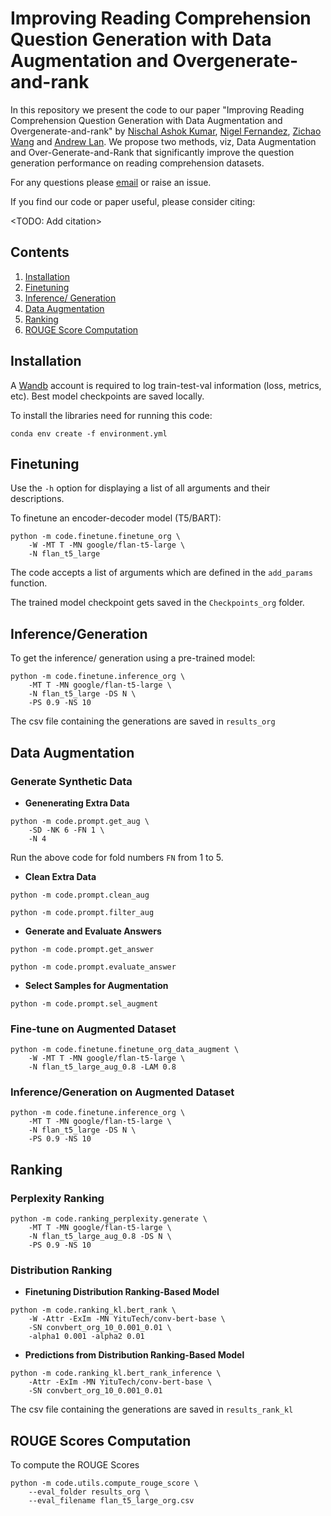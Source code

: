 # Improving Reading Comprehension Question Generation with Data Augmentation and Overgenerate-and-rank

In this repository we present the code to our paper "Improving Reading Comprehension Question Generation with Data Augmentation and Overgenerate-and-rank" by [Nischal Ashok Kumar](https://nish-19.github.io/), [Nigel Fernandez](https://www.linkedin.com/in/ni9elf/), [Zichao Wang](https://zw16.web.rice.edu/) and [Andrew Lan](https://people.umass.edu/~andrewlan/). We propose two methods, viz, Data Augmentation and Over-Generate-and-Rank that significantly improve the question generation performance on reading comprehension datasets. 

For any questions please [email](mailto:nashokkumar@umass.edu) or raise an issue.

If you find our code or paper useful, please consider citing:

<TODO: Add citation>

## Contents 

1. [Installation](#installation) 
2. [Finetuning](#finetuning)
3. [Inference/ Generation](#inferencegeneration)
4. [Data Augmentation](#data-augmentation) 
5. [Ranking](#ranking)
6. [ROUGE Score Computation](#rouge-scores-computation)

## Installation

A [Wandb](https://wandb.ai/site) account is required to log train-test-val information (loss, metrics, etc). Best model checkpoints are saved locally.


To install the libraries need for running this code: 

```
conda env create -f environment.yml
```

## Finetuning

Use the ```-h``` option for displaying a list of all arguments and their descriptions. 

To finetune an encoder-decoder model (T5/BART):

```
python -m code.finetune.finetune_org \
    -W -MT T -MN google/flan-t5-large \
    -N flan_t5_large
```

The code accepts a list of arguments which are defined in the ```add_params``` function. 

The trained model checkpoint gets saved in the ```Checkpoints_org``` folder. 

## Inference/Generation

To get the inference/ generation using a pre-trained model: 

```
python -m code.finetune.inference_org \
    -MT T -MN google/flan-t5-large \
    -N flan_t5_large -DS N \
    -PS 0.9 -NS 10
```

The csv file containing the generations are saved in ```results_org```

## Data Augmentation

### Generate Synthetic Data

* **Genenerating Extra Data**

```
python -m code.prompt.get_aug \
    -SD -NK 6 -FN 1 \
    -N 4
```

Run the above code for fold numbers ```FN``` from 1 to 5. 

* **Clean Extra Data**

```
python -m code.prompt.clean_aug 

python -m code.prompt.filter_aug 
```

* **Generate and Evaluate Answers**

```
python -m code.prompt.get_answer 

python -m code.prompt.evaluate_answer 
```

* **Select Samples for Augmentation**

```
python -m code.prompt.sel_augment 
```

### Fine-tune on Augmented Dataset
```
python -m code.finetune.finetune_org_data_augment \
    -W -MT T -MN google/flan-t5-large \
    -N flan_t5_large_aug_0.8 -LAM 0.8
```

### Inference/Generation on Augmented Dataset 
```
python -m code.finetune.inference_org \
    -MT T -MN google/flan-t5-large \
    -N flan_t5_large -DS N \
    -PS 0.9 -NS 10
```

## Ranking

### Perplexity Ranking
```
python -m code.ranking_perplexity.generate \
    -MT T -MN google/flan-t5-large \
    -N flan_t5_large_aug_0.8 -DS N \
    -PS 0.9 -NS 10
```

### Distribution Ranking

* **Finetuning Distribution Ranking-Based Model**
```
python -m code.ranking_kl.bert_rank \
    -W -Attr -ExIm -MN YituTech/conv-bert-base \
    -SN convbert_org_10_0.001_0.01 \
    -alpha1 0.001 -alpha2 0.01
```

* **Predictions from Distribution Ranking-Based Model**
```
python -m code.ranking_kl.bert_rank_inference \
    -Attr -ExIm -MN YituTech/conv-bert-base \
    -SN convbert_org_10_0.001_0.01
```

The csv file containing the generations are saved in ```results_rank_kl```


## ROUGE Scores Computation

To compute the ROUGE Scores

```
python -m code.utils.compute_rouge_score \
    --eval_folder results_org \
    --eval_filename flan_t5_large_org.csv
```